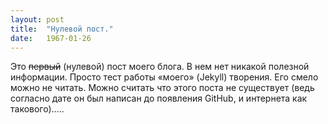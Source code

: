 ```yaml
---
layout: post
title:  "Нулевой пост."
date:   1967-01-26
---
```

<p class="intro"><span class="dropcap">Э</span>то <strike>первый</strike> (нулевой) пост моего блога. В нем нет никакой полезной информации. Просто тест работы «моего» (Jekyll) творения. Его смело можно не читать. Можно считать что этого поста не существует (ведь согласно дате он был написан до появления GitHub, и интернета как такового).....
